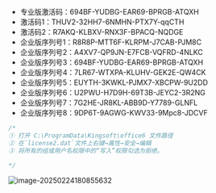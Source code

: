 - 专业版激活码：694BF-YUDBG-EAR69-BPRGB-ATQXH
- 激活码1：THUV2-32HH7-6NMHN-PTX7Y-qqCTH
- 激活码2：R7AKQ-KLBXV-RNX3F-BPACQ-NQDGE
- 企业版序列号1：R8R8P-MTT6F-KLRPM-J7CAB-PJM8C
- 企业版序列号2：A4XV7-QP9JN-E7FCB-VQFRD-4NLKC
- 企业版序列号3：694BF-YUDBG-EAR69-BPRGB-ATQXH
- 企业版序列号4：7LR67-WTXPA-KLUHV-GEK2E-QW4CK
- 企业版序列号5：EUYTH-3KWKL-PJMX7-XBCPW-9U2DD
- 企业版序列号6：U2PWU-H7D9H-69T3B-JEYC2-3R2NG
- 企业版序列号7：7G2HE-JR8KL-ABB9D-Y7789-GLNFL
- 企业版序列号8：9DP6T-9AGWG-KWV33-9Mpc8-JDCVF

```c
/*
① 打开 C:\ProgramData\Kingsoft\office6 文件路径
② 在`license2.dat`文件上右键→属性→安全→编辑
③ 将所有的组或用户名权限中的“写入”权限勾选为拒绝。

*/
```

![image-20250224180855632](C:\Users\Administrator\AppData\Roaming\Typora\typora-user-images\image-20250224180855632.png)
